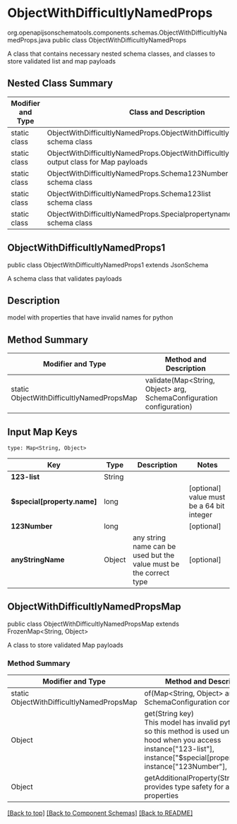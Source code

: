 # ObjectWithDifficultlyNamedProps
org.openapijsonschematools.components.schemas.ObjectWithDifficultlyNamedProps.java
public class ObjectWithDifficultlyNamedProps

A class that contains necessary nested schema classes, and classes to store validated list and map payloads

## Nested Class Summary
| Modifier and Type | Class and Description |
| ----------------- | ---------------------- |
| static class | ObjectWithDifficultlyNamedProps.ObjectWithDifficultlyNamedProps1<br> schema class |
| static class | ObjectWithDifficultlyNamedProps.ObjectWithDifficultlyNamedPropsMap<br> output class for Map payloads |
| static class | ObjectWithDifficultlyNamedProps.Schema123Number<br> schema class |
| static class | ObjectWithDifficultlyNamedProps.Schema123list<br> schema class |
| static class | ObjectWithDifficultlyNamedProps.Specialpropertyname<br> schema class |

## ObjectWithDifficultlyNamedProps1
public class ObjectWithDifficultlyNamedProps1
extends JsonSchema

A schema class that validates payloads


## Description
model with properties that have invalid names for python

## Method Summary
| Modifier and Type | Method and Description |
| ----------------- | ---------------------- |
| static ObjectWithDifficultlyNamedPropsMap | validate(Map<String, Object> arg, SchemaConfiguration configuration) |

## Input Map Keys
```
type: Map<String, Object>
```
Key | Type |  Description | Notes
------------ | ------------- | ------------- | -------------
**123-list** | String |  |
**$special[property.name]** | long |  | [optional] value must be a 64 bit integer
**123Number** | long |  | [optional]
**anyStringName** | Object | any string name can be used but the value must be the correct type | [optional]

## ObjectWithDifficultlyNamedPropsMap
public class ObjectWithDifficultlyNamedPropsMap
extends FrozenMap<String, Object>

A class to store validated Map payloads

### Method Summary
| Modifier and Type | Method and Description |
| ----------------- | ---------------------- |
| static ObjectWithDifficultlyNamedPropsMap | of(Map<String, Object> arg, SchemaConfiguration configuration) |
| Object | get(String key)<br>This model has invalid python names so this method is used under the hood when you access instance["123-list"], instance["$special[property.name]"], instance["123Number"],  |
| Object | getAdditionalProperty(String name)<br>provides type safety for additional properties |

[[Back to top]](#top) [[Back to Component Schemas]](../../../README.md#Component-Schemas) [[Back to README]](../../../README.md)
